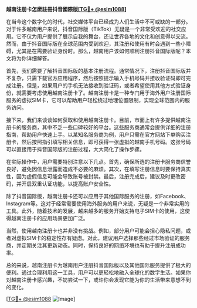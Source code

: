 **越南注册卡怎麽註冊抖音國際版[[TG💪+ @esim1088](https://t.me/s/esim1088)]**

在当今这个数字化的时代，社交媒体平台已经成为人们生活中不可或缺的一部分。对于许多越南用户来说，抖音国际版（TikTok）无疑是一个非常受欢迎的社交应用。它不仅为用户提供了展示自我的舞台，还让世界各地的文化和创意得以交流。然而，由于抖音国际版在全球范围内受到欢迎，其注册和使用有时会遇到一些小障碍，尤其是在需要验证身份时。那么，越南用户该如何顺利注册抖音国际版呢？本文将为你详细解答。

首先，我们需要了解抖音国际版的基本注册流程。通常情况下，注册抖音国际版并不复杂，只需下载官方应用程序，然后按照提示输入手机号码并接收验证码即可完成注册。但是，如果用户的手机无法接收到验证码，或者希望使用其他方式验证身份，就需要考虑使用越南注册卡了。越南注册卡是一种专门用于海外用户注册国际服务的虚拟SIM卡，它可以帮助用户轻松绕过地理位置限制，实现全球范围内的服务访问。

接下来，我们来谈谈如何获取和使用越南注册卡。目前，市面上有许多提供越南注册卡的服务商，其中不乏一些口碑较好的平台。这些服务商通常会提供详细的注册指南，帮助用户快速上手。以某知名服务商为例，用户只需在官方网站下单购买注册卡，然后按照指引填写相关信息，即可获得一张虚拟的越南手机号码。这张号码可以直接用于抖音国际版的注册过程，大大简化了操作步骤。

在实际操作中，用户需要特别注意以下几点。首先，确保所选的注册卡服务商信誉良好，避免因信息泄露而造成不必要的麻烦。其次，在填写注册信息时要保持真实性，因为虚假信息可能会导致账号被封禁。最后，注册完成后，建议及时更改密码，并开启双重认证功能，以提高账户安全性。

除了抖音国际版，越南注册卡还可以应用于其他国际服务的注册，如Facebook、Instagram等。这对于经常需要使用海外服务的用户来说，无疑是一个非常实用的工具。此外，随着技术的发展，越来越多的服务开始支持电子SIM卡的使用，这使得越南注册卡的应用场景更加广泛。

当然，使用越南注册卡也并非没有挑战。例如，部分用户可能会担心隐私问题，或者对虚拟SIM卡的稳定性存有疑虑。对此，建议用户选择那些经过市场验证的服务商，并定期关注其更新动态。同时，保持良好的网络环境也有助于提升注册成功率。

总的来说，越南注册卡为越南用户注册抖音国际版以及其他国际服务提供了极大的便利。通过合理利用这一工具，用户可以更轻松地融入全球化的数字生活。如果你对越南注册卡感兴趣，不妨尝试一下，或许你会发现它能为你的生活带来意想不到的变化。

[[TG💪+ @esim1088](https://t.me/s/esim1088) ![Image](https://i.postimg.cc/4NQfJmqS/Snipaste-2025-05-13-00-14-12.png)]